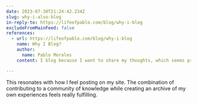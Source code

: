 ```yaml
---
date: 2023-07-30T21:24:42.234Z
slug: why-i-also-blog
in-reply-to: https://lifeofpablo.com/blog/why-i-blog
excludeFromMainFeed: false
references:
  - url: https://lifeofpablo.com/blog/why-i-blog
    name: Why I Blog?
    author:
      name: Pablo Morales
    content: I blog because I want to share my thoughts, which seems pretty obvious. The real reason I write is to find the person I've always wanted to become…

---
```


This resonates with how I feel posting on my site.
The combination of contributing to a community of knowledge while creating an archive of my own experiences feels really fulfilling.
